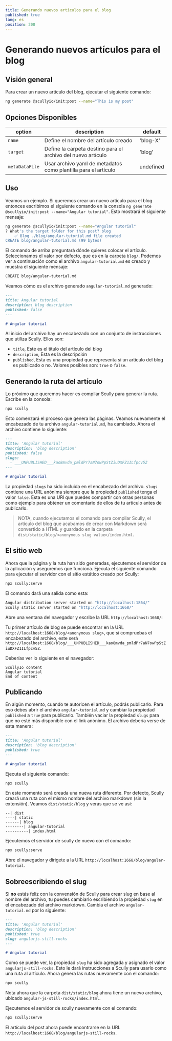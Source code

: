```yaml
---
title: Generando nuevos artículos para el blog
published: true
lang: es
position: 200
---
```


# Generando nuevos artículos para el blog

## Visión general

Para crear un nuevo artículo del blog, ejecutar el siguiente comando:

```bash
ng generate @scullyio/init:post --name="This is my post"
```

## Opciones Disponibles

| option         | description                                                    | default   |
| -------------- | -------------------------------------------------------------- | --------- |
| `name`         | Define el nombre del artículo creado                           | 'blog-X'  |
| `target`       | Define la carpeta destino para el archivo del nuevo artículo   | 'blog'    |
| `metaDataFile` | Usar archivo yaml de metadatos como plantilla para el artículo | undefined |

## Uso

Veamos un ejemplo. Si queremos crear un nuevo artículo para el blog entonces escribimos el siguiente comando en la consola `ng generate @scullyio/init:post --name="Angular tutorial"`. Esto mostrará el siguiente mensaje:

```bash
ng generate @scullyio/init:post --name="Angular tutorial"
? What's the target folder for this post? blog
    ✅️ Blog ./blog/angular-tutorial.md file created
CREATE blog/angular-tutorial.md (99 bytes)
```

El comando de arriba preguntará dónde quieres colocar el artículo. Seleccionamos el valor por defecto, que es en la carpeta `blog/`. Podemos ver a continuación como el archivo `angular-tutorial.md` es creado y muestra el siguiente mensaje:

```bash
CREATE blog/angular-tutorial.md
```

Veamos cómo es el archivo generado `angular-tutorial.md` generado:

```markdown
---
title: Angular tutorial
description: blog description
published: false
---

# Angular tutorial
```

Al inicio del archivo hay un encabezado con un conjunto de instrucciones que utiliza Scully. Ellos son:

- `title`, Este es el título del artículo del blog
- `description`, Esta es la descripción
- `published`, Esta es una propiedad que representa si un artículo del blog es publicado o no. Valores posibles son: `true` o `false`.

## Generando la ruta del artículo

Lo próximo que queremos hacer es compilar Scully para generar la ruta. Escribe en la consola:

```bash
npx scully
```

Esto comenzará el proceso que genera las páginas. Veamos nuevamente el encabezado de tu archivo `angular-tutorial.md`, ha cambiado. Ahora el archivo contiene lo siguiente:

```markdown
---
title: 'Angular tutorial'
description: 'blog description'
published: false
slugs:
  - ___UNPUBLISHED___kao8mvda_pmldPr7aN7owPpStZiuDXFZ1ILfpcv5Z
---

# Angular tutorial
```

La propiedad `slugs` ha sido incluida en el encabezado del archivo. `slugs` contiene una URL anónima siempre que la propiedad `published` tenga el valor `false`. Esta es una URl que puedes compartir con otras personas como ejemplo para obtener un comentario de ellos de tu artículo antes de publicarlo.

> NOTA, cuando ejecutamos el comando para compilar Scully, el artículo del blog que acabamos de crear con Markdown será convertido a HTML y guardado en la carpeta `dist/static/blog/<anonymous slug value>/index.html`.

## El sitio web

Ahora que la página y la ruta han sido generadas, ejecutemos el servidor de la aplicación y aseguremos que funciona. Ejecuta el siguiente comando para ejecutar el servidor con el sitio estático creado por Scully:

```bash
npx scully:serve
```

El comando dará una salida como esta:

```bash
Angular distribution server started on "http://localhost:1864/"
Scully static server started on "http://localhost:1668/"
```

Abre una ventana del navegador y escribe la URL `http://localhost:1668/`:

Tu primer artículo de blog se puede encontrar en la URL `http://localhost:1668/blog/<anonymous slug>`, que si compruebas el encabezado del archivo, este será `http://localhost:1668/blog/___UNPUBLISHED___kao8mvda_pmldPr7aN7owPpStZiuDXFZ1ILfpcv5Z`.

Deberías ver lo siguiente en el navegador:

```
ScullyIo content
Angular tutorial
End of content
```

## Publicando

En algún momento, cuando te autoricen el artículo, podrás publicarlo. Para eso debes abrir el archivo `angular-tutorial.md` y cambiar la propiedad `published` a `true` para publicarlo. También vaciar la propiedad `slugs` para que no esté más disponible con el link anónimo. El archivo debería verse de esta manera:

```markdown
---
title: 'Angular tutorial'
description: 'blog description'
published: true
---

# Angular tutorial
```

Ejecuta el siguiente comando:

```bash
npx scully
```

En este momento será creada una nueva ruta diferente. Por defecto, Scully creará una ruta con el mismo nombre del archivo markdown (sin la extensión). Veamos `dist/static/blog` y verás que se ve así:

```
--| dist
----| static
------| blog
--------| angular-tutorial
----------| index.html
```

Ejecutemos el servidor de scully de nuevo con el comando:

```bash
npx scully:serve
```

Abre el navegador y dirigete a la URL `http://localhost:1668/blog/angular-tutorial`.

## Sobreescribiendo el slug

Si **no** estás feliz con la convensión de Scully para crear slug en base al nombre del archivo, tu puedes cambiarlo escribiendo la propiedad `slug` en el encabezado del archivo markdown. Cambia el archivo `angular-tutorial.md` por lo siguiente:

```markdown
---
title: 'Angular tutorial'
description: 'blog description'
published: true
slug: angularjs-still-rocks
---

# Angular tutorial
```

Como se puede ver, la propiedad `slug` ha sido agregada y asignado el valor `angularjs-still-rocks`. Esto le dará instrucciones a Scully para usarlo como una ruta al artículo. Ahora genera las rutas nuevamente con el comando:

```bash
npx scully
```

Nota ahora que la carpeta `dist/static/blog` ahora tiene un nuevo archivo, ubicado `angular-js-still-rocks/index.html`.

Ejecutemos el servidor de scully nuevamente con el comando:

```bash
npx scully:serve
```

El artículo del post ahora puede encontrarse en la URL `http://localhost:1668/blog/angularjs-still-rocks`.
